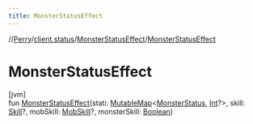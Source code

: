 ```yaml
---
title: MonsterStatusEffect
---
```

//[Perry](../../../index.html)/[client.status](../index.html)/[MonsterStatusEffect](index.html)/[MonsterStatusEffect](-monster-status-effect.html)



# MonsterStatusEffect



[jvm]\
fun [MonsterStatusEffect](-monster-status-effect.html)(stati: [MutableMap](https://kotlinlang.org/api/latest/jvm/stdlib/kotlin.collections/-mutable-map/index.html)<[MonsterStatus](../-monster-status/index.html), [Int](https://kotlinlang.org/api/latest/jvm/stdlib/kotlin/-int/index.html)?>, skill: [Skill](../../client/-skill/index.html)?, mobSkill: [MobSkill](../../server.life/-mob-skill/index.html)?, monsterSkill: [Boolean](https://kotlinlang.org/api/latest/jvm/stdlib/kotlin/-boolean/index.html))




